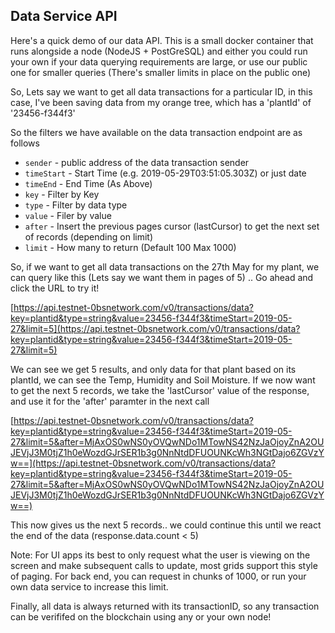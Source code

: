 ## Data Service API

Here's a quick demo of our data API. This is a small docker container that runs alongside a node (NodeJS + PostGreSQL) and either you could run your own if your data querying requirements are large, or use our public one for smaller queries (There's smaller limits in place on the public one)

So, Lets say we want to get all data transactions for a particular ID, in this case, I've been saving data from my orange tree, which has a 'plantId' of '23456-f344f3'

So the filters we have available on the data transaction endpoint are as follows

- ```sender``` - public address of the data transaction sender
- ```timeStart``` - Start Time (e.g. 2019-05-29T03:51:05.303Z) or just date
- ```timeEnd``` - End Time (As Above)
- ```key``` - Filter by Key
- ```type``` - Filter by data type
- ```value``` - Filer by value
- ```after``` - Insert the previous pages cursor (lastCursor) to get the next set of records (depending on limit)
- ```limit``` - How many to return (Default 100 Max 1000)

So, if we want to get all data transactions on the 27th May for my plant, we can query like this (Lets say we want them in pages of 5) .. Go ahead and click the URL to try it!

[https://api.testnet-0bsnetwork.com/v0/transactions/data?key=plantid&type=string&value=23456-f344f3&timeStart=2019-05-27&limit=5](https://api.testnet-0bsnetwork.com/v0/transactions/data?key=plantid&type=string&value=23456-f344f3&timeStart=2019-05-27&limit=5)

We can see we get 5 results, and only data for that plant based on its plantId, we can see the Temp, Humidity and Soil Moisture. If we now want to get the next 5 records, we take the 'lastCursor' value of the response, and use it for the 'after' paramter in the next call

[https://api.testnet-0bsnetwork.com/v0/transactions/data?key=plantid&type=string&value=23456-f344f3&timeStart=2019-05-27&limit=5&after=MjAxOS0wNS0yOVQwNDo1MTowNS42NzJaOjoyZnA2OUJEVjJ3M0tjZ1h0eWozdGJrSER1b3g0NnNtdDFUOUNKcWh3NGtDajo6ZGVzYw==](https://api.testnet-0bsnetwork.com/v0/transactions/data?key=plantid&type=string&value=23456-f344f3&timeStart=2019-05-27&limit=5&after=MjAxOS0wNS0yOVQwNDo1MTowNS42NzJaOjoyZnA2OUJEVjJ3M0tjZ1h0eWozdGJrSER1b3g0NnNtdDFUOUNKcWh3NGtDajo6ZGVzYw==)

This now gives us the next 5 records.. we could continue this until we react the end of the data (response.data.count < 5)

Note: For UI apps its best to only request what the user is viewing on the screen and make subsequent calls to update, most grids support this style of paging. For back end, you can request in chunks of 1000, or run your own data service to increase this limit.

Finally, all data is always returned with its transactionID, so any transaction can be verififed on the blockchain using any or your own node!